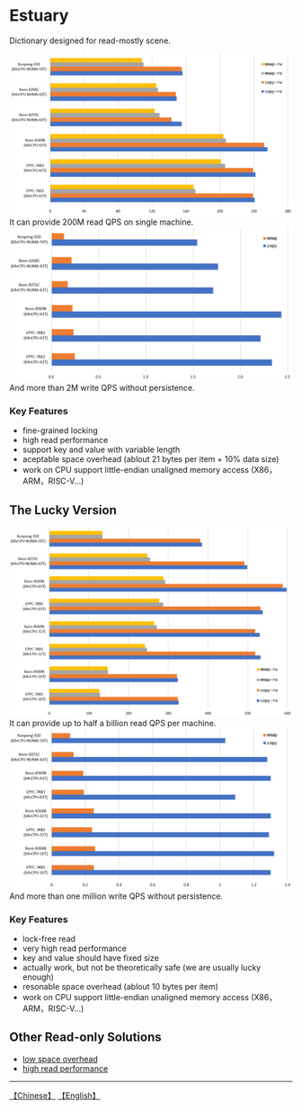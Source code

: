 # Estuary
Dictionary designed for read-mostly scene.

![](images/estuary-read.png)
It can provide 200M read QPS on single machine.
![](images/estuary-write.png)
And more than 2M write QPS without persistence.

### Key Features
* fine-grained locking
* high read performance
* support key and value with variable length
* aceptable space overhead (ablout 21 bytes per item + 10% data size)
* work on CPU support little-endian unaligned memory access (X86，ARM，RISC-V...)


## The Lucky Version

![](images/lucky-read.png)
It can provide up to half a billion read QPS per machine.
![](images/lucky-write.png)
And more than one million write QPS without persistence.

### Key Features
* lock-free read
* very high read performance
* key and value should have fixed size
* actually work, but not be theoretically safe (we are usually lucky enough)
* resonable space overhead (ablout 10 bytes per item)
* work on CPU support little-endian unaligned memory access (X86，ARM，RISC-V...)


## Other Read-only Solutions
* [low space overhead](https://github.com/PeterRK/fastCHD)
* [high read performance](https://github.com/PeterRK/SSHT)

---
[【Chinese】](README-CN.md) [【English】](README.md)
